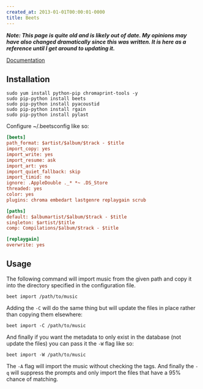 ```yaml
---
created_at: 2013-01-01T00:00:01-0000
title: Beets
---
```


***Note: This page is quite old and is likely out of date. My opinions may have
also changed dramatically since this was written. It is here as a reference
until I get around to updating it.***

[Documentation][1]

## Installation

```
sudo yum install python-pip chromaprint-tools -y
sudo pip-python install beets
sudo pip-python install pyacoustid
sudo pip-python install rgain
sudo pip-python install pylast
```

Configure ~/.beetsconfig like so:

```ini
[beets]
path_format: $artist/$album/$track - $title
import_copy: yes
import_write: yes
import_resume: ask
import_art: yes
import_quiet_fallback: skip
import_timid: no
ignore: .AppleDouble ._* *~ .DS_Store
threaded: yes
color: yes
plugins: chroma embedart lastgenre replaygain scrub

[paths]
default: $albumartist/$album/$track - $title
singleton: $artist/$title
comp: Compilations/$album/$track - $title

[replaygain]
overwrite: yes
```

## Usage

The following command will import music from the given path and copy it into
the directory specified in the configuration file.

```
beet import /path/to/music
```

Adding the `-C` will do the same thing but will update the files in place
rather than copying them elsewhere:

```
beet import -C /path/to/music
```

And finally if you want the metadata to only exist in the database (not update
the files) you can pass it the `-W` flag like so:

```
beet import -W /path/to/music
```

The `-A` flag will import the music without checking the tags. And finally the
`-q` will suppress the prompts and only import the files that have a 95% chance
of matching.

[1]: http://readthedocs.org/docs/beets/en/1.0b12/index.html
